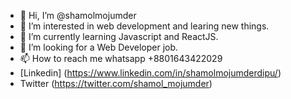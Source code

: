 - 👋 Hi, I’m @shamolmojumder
- 👀 I’m interested in web development and learing new things.
- 🌱 I’m currently learning Javascript and ReactJS.
- 💞️ I’m looking for a Web Developer job.
- 📫 How to reach me whatsapp +8801643422029
- [Linkedin] (https://www.linkedin.com/in/shamolmojumderdipu/)
- Twitter (https://twitter.com/shamol_mojumder)


<!---
shamolmojumder/shamolmojumder is a ✨ special ✨ repository because its `README.md` (this file) appears on your GitHub profile.
You can click the Preview link to take a look at your changes.
--->
